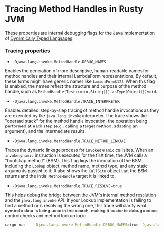 # Tracing Method Handles in Rusty JVM

These properties are internal debugging flags for the Java implementation of [Dynamically Typed Languages][Dynamically Typed Languages].

### Tracing properties

- `-Djava.lang.invoke.MethodHandle.DEBUG_NAMES`

Enables the generation of more descriptive, human-readable names for method handles and their internal LambdaForm representations. By default, these forms might have generic names like `LambdaForm$123`. When this flag is enabled, the names reflect the structure and purpose of the method handle, such as `MethodHandle(Test::main,String[]).asType(Object[])void`.

- `-Djava.lang.invoke.MethodHandle.TRACE_INTERPRETER`

Enables detailed, step-by-step tracing of method handle invocations as they are executed by the `java.lang.invoke` interpreter. The trace shows the "operand stack" for the method handle invocation, the operation being performed at each step (e.g., calling a target method, adapting an argument), and the intermediate results.

- `-Djava.lang.invoke.MethodHandle.TRACE_METHOD_LINKAGE`

Traces the dynamic linkage process for `invokedynamic` call sites. When an `invokedynamic` instruction is executed for the first time, the JVM calls a "bootstrap method" (BSM). This flag logs the invocation of the BSM, including the `Lookup` object, method name, method type, and any static arguments passed to it. It also shows the `CallSite` object that the BSM returns and the initial `MethodHandle` target it is linked to.

- `-Djava.lang.invoke.MethodHandle.TRACE_RESOLVE=true`

This helps debug the bridge between the JVM's internal method resolution and the `java.lang.invoke` API. If your Lookup implementation is failing to find a method or is resolving the wrong one, this trace will clarify what symbolic data is being used in the search, making it easier to debug access control checks and method lookup logic.

```bash
cargo run -- -Djava.lang.invoke.MethodHandle.DEBUG_NAMES=true -Djava.lang.invoke.MethodHandle.TRACE_INTERPRETER=true -Djava.lang.invoke.MethodHandle.TRACE_METHOD_LINKAGE=true -Djava.lang.invoke.MethodHandle.TRACE_RESOLVE=true samples.reflection.mutablecallsiteexample.MutableCallSiteExample
```

[//]: # (links)
[Dynamically Typed Languages]: https://www.oracle.com/technical-resources/articles/javase/dyntypelang.html
